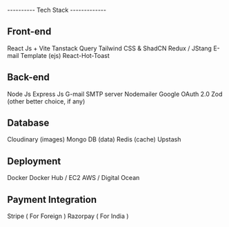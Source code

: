 ---------- Tech Stack -------------


Front-end
---------
React Js + Vite
Tanstack Query
Tailwind CSS & ShadCN
Redux / JStang
E-mail Template (ejs)
React-Hot-Toast


Back-end 
--------
Node Js
Express Js
G-mail SMTP server
Nodemailer
Google OAuth 2.0
Zod (other better choice, if any)


Database
---------
Cloudinary (images)
Mongo DB (data)
Redis (cache)
Upstash


Deployment
----------
Docker 
Docker Hub / EC2
AWS / Digital Ocean


Payment Integration 
-------------------
Stripe ( For Foreign )
Razorpay ( For India )
